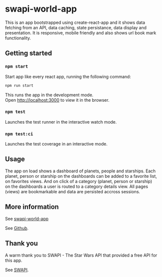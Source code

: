 # swapi-world-app

This is an app bootstrapped using create-react-app and it shows data fetching from an API, data caching, state persistance, data display and presentation. It is responsive, mobile friendly and also shows url book mark functionality.

## Getting started

### `npm start`

Start app like every react app, running the following command:

```sh
npm run start
```

This runs the app in the development mode.\
Open [http://localhost:3000](http://localhost:3000) to view it in the browser.

### `npm test`

Launches the test runner in the interactive watch mode.

### `npm test:ci`

Launches the test coverage in an interactive mode.

## Usage

The app on load shows a dashboard of planets, people and starships. Each planet, person or starship on the dashboards can be added to a favorite list, on favorites views. And on click of a category (planet, person or starship) on the dashboards a user is routed to a category details view. All pages (views) are bookmarkable and data are persisted accross sessions.

## More information

See [swapi-world-app](https://swapi-world-app.vercel.app/dashboard/planets)

See [Github](https://github.com/stanley-agwu/swapi-world-app).

## Thank you

A warm thank you to SWAPI - The Star Wars API that provided a free API for this app.

See [SWAPI](https://swapi.info).
